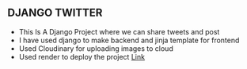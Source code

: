 ## DJANGO TWITTER

* This Is A Django Project where we can share tweets and post 
* I have used django to make backend and jinja template for frontend
* Used Cloudinary for uploading images to cloud
* Used render to deploy the project [Link](https://django-twitter.onrender.com/tweet/)
